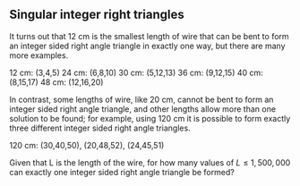 ## Singular integer right triangles

It turns out that $12$ cm is the smallest length of wire that can be bent to form an integer sided right angle triangle in exactly one way, but there are many more examples.

$12$ cm: ($3$,$4$,$5$)
$24$ cm: ($6$,$8$,$10$)
$30$ cm: ($5$,$12$,$13$)
$36$ cm: ($9$,$12$,$15$)
$40$ cm: ($8$,$15$,$17$)
$48$ cm: ($12$,$16$,$20$)

In contrast, some lengths of wire, like $20$ cm, cannot be bent to form an integer sided right angle triangle, and other lengths allow more than one solution to be found; for example, using $120$ cm it is possible to form exactly three different integer sided right angle triangles.

$120$ cm: ($30$,$40$,$50$), ($20$,$48$,$52$), ($24$,$45$,$51$)

Given that L is the length of the wire, for how many values of $L ≤ 1,500,000$ can exactly one integer sided right angle triangle be formed?
